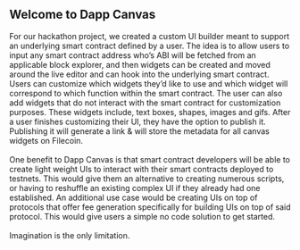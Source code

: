 ## Welcome to Dapp Canvas

For our hackathon project, we created a custom UI builder meant to support an underlying smart contract defined by a user. The idea is to allow users to input any smart contract address who’s ABI will be fetched from an applicable block explorer, and then widgets can be created and moved around the live editor and can hook into the underlying smart contract. Users can customize which widgets they’d like to use and which widget will correspond to which function within the smart contract. The user can also add widgets that do not interact with the smart contract for customization purposes. These widgets include, text boxes, shapes, images and gifs. After a user finishes customizing their UI, they have the option to publish it. Publishing it will generate a link & will store the metadata for all canvas widgets on Filecoin. <br>
<br>
One benefit to Dapp Canvas is that smart contract developers will be able to create light weight UIs to interact with their smart contracts deployed to testnets. This would give them an alternative to creating numerous scripts, or having to reshuffle an existing complex UI if they already had one established. An additional use case would be creating UIs on top of protocols that offer fee generation specifically for building UIs on top of said protocol. This would give users a simple no code solution to get started.<br>
<br>
Imagination is the only limitation.
